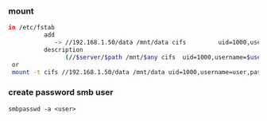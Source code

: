 ### mount
```bash
in /etc/fstab
          add
             -> //192.168.1.50/data /mnt/data cifs         uid=1000,username=user,password=123456,iocharset=utf8 defaults 0 0
          description
                (//$server/$path /mnt/$any cifs  uid=1000,username=$user,password=$password,iocharset=utf8 defaults 0 0)
 or
 mount -t cifs //192.168.1.50/data /mnt/data uid=1000,username=user,password=123456,iocharset=utf8 defaults 0 0
```                
### create password smb user
```nginx
smbpasswd -a <user>
```
